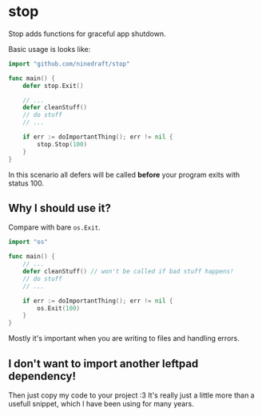 # stop

Stop adds functions for graceful app shutdown.

Basic usage is looks like:

```go
import "github.com/ninedraft/stop"

func main() {
    defer stop.Exit()

    // ... 
    defer cleanStuff()
    // do stuff
    // ...

    if err := doImportantThing(); err != nil {
        stop.Stop(100)
    }
}
```

In this scenario all defers will be called **before** your program exits with status 100.

## Why I should use it?
Compare with bare `os.Exit`.

```go
import "os"

func main() {    
    // ... 
    defer cleanStuff() // won't be called if bad stuff happens!
    // do stuff
    // ...

    if err := doImportantThing(); err != nil {
        os.Exit(100)
    }
}

```

Mostly it's important when you are writing to files and handling errors.

## I don't want to import another leftpad dependency!

Then just copy my code to your project :3 
It's really just a little more than a usefull snippet, which I have been using for many years.